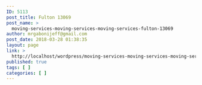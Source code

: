```yaml
---
ID: 5113
post_title: Fulton 13069
post_name: >
  moving-services-moving-services-moving-services-fulton-13069
author: mrgabonijeff@gmail.com
post_date: 2018-03-28 01:38:35
layout: page
link: >
  http://localhost/wordpress/moving-services-moving-services-moving-services-fulton-13069/
published: true
tags: [ ]
categories: [ ]
---
```

